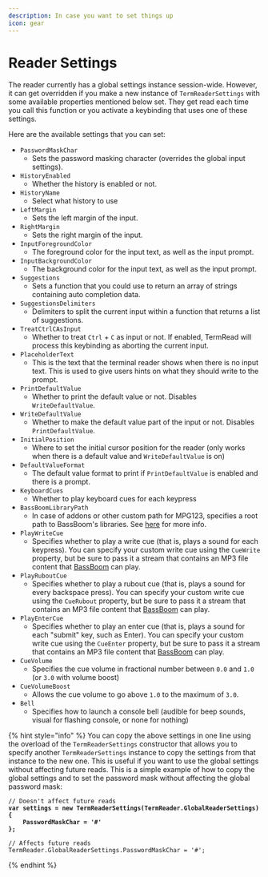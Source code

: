 ```yaml
---
description: In case you want to set things up
icon: gear
---
```


# Reader Settings

The reader currently has a global settings instance session-wide. However, it can get overridden if you make a new instance of `TermReaderSettings` with some available properties mentioned below set. They get read each time you call this function or you activate a keybinding that uses one of these settings.

Here are the available settings that you can set:

* `PasswordMaskChar`
  * Sets the password masking character (overrides the global input settings).
* `HistoryEnabled`
  * Whether the history is enabled or not.
* `HistoryName`
  * Select what history to use
* `LeftMargin`
  * Sets the left margin of the input.
* `RightMargin`
  * Sets the right margin of the input.
* `InputForegroundColor`
  * The foreground color for the input text, as well as the input prompt.
* `InputBackgroundColor`
  * The background color for the input text, as well as the input prompt.
* `Suggestions`
  * Sets a function that you could use to return an array of strings containing auto completion data.
* `SuggestionsDelimiters`
  * Delimiters to split the current input within a function that returns a list of suggestions.
* `TreatCtrlCAsInput`
  * Whether to treat `Ctrl` + `C` as input or not. If enabled, TermRead will process this keybinding as aborting the current input.
* `PlaceholderText`
  * This is the text that the terminal reader shows when there is no input text. This is used to give users hints on what they should write to the prompt.
* `PrintDefaultValue`
  * Whether to print the default value or not. Disables `WriteDefaultValue`.
* `WriteDefaultValue`
  * Whether to make the default value part of the input or not. Disables `PrintDefaultValue`.
* `InitialPosition`
  * Where to set the initial cursor position for the reader (only works when there is a default value and `WriteDefaultValue` is on)
* `DefaultValueFormat`
  * The default value format to print if `PrintDefaultValue` is enabled and there is a prompt.
* `KeyboardCues`
  * Whether to play keyboard cues for each keypress
* `BassBoomLibraryPath`
  * In case of addons or other custom path for MPG123, specifies a root path to BassBoom's libraries. See [here](https://app.gitbook.com/o/fj052nYlsxW9IdL3bsZj/s/izAJoIbtQw1BdIlE4DBz/) for more info.
* `PlayWriteCue`
  * Specifies whether to play a write cue (that is, plays a sound for each keypress). You can specify your custom write cue using the `CueWrite` property, but be sure to pass it a stream that contains an MP3 file content that [BassBoom](https://app.gitbook.com/s/izAJoIbtQw1BdIlE4DBz/power-users/using-basolia) can play.
* `PlayRuboutCue`
  * Specifies whether to play a rubout cue (that is, plays a sound for every backspace press). You can specify your custom write cue using the `CueRubout` property, but be sure to pass it a stream that contains an MP3 file content that [BassBoom](https://app.gitbook.com/s/izAJoIbtQw1BdIlE4DBz/power-users/using-basolia) can play.
* `PlayEnterCue`
  * Specifies whether to play an enter cue (that is, plays a sound for each "submit" key, such as Enter). You can specify your custom write cue using the `CueEnter` property, but be sure to pass it a stream that contains an MP3 file content that [BassBoom](https://app.gitbook.com/s/izAJoIbtQw1BdIlE4DBz/power-users/using-basolia) can play.
* `CueVolume`
  * Specifies the cue volume in fractional number between `0.0` and `1.0` (or `3.0` with volume boost)
* `CueVolumeBoost`
  * Allows the cue volume to go above `1.0` to the maximum of `3.0`.
* `Bell`
  * Specifies how to launch a console bell (audible for beep sounds, visual for flashing console, or none for nothing)

{% hint style="info" %}
You can copy the above settings in one line using the overload of the `TermReaderSettings` constructor that allows you to specify another `TermReaderSettings` instance to copy the settings from that instance to the new one. This is useful if you want to use the global settings without affecting future reads. This is a simple example of how to copy the global settings and to set the password mask without affecting the global password mask:

<pre class="language-csharp"><code class="lang-csharp">// Doesn't affect future reads
<strong>var settings = new TermReaderSettings(TermReader.GlobalReaderSettings)
</strong><strong>{
</strong><strong>    PasswordMaskChar = '#'
</strong><strong>};
</strong>
// Affects future reads
TermReader.GlobalReaderSettings.PasswordMaskChar = '#';
</code></pre>
{% endhint %}
